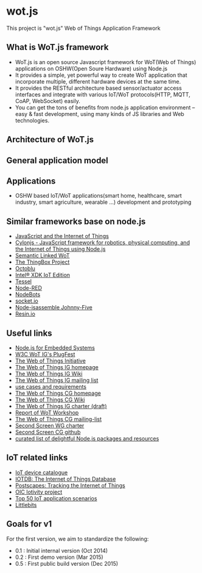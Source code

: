 wot.js
======

This project is "wot.js" Web of Things Application Framework

## What is WoT.js framework

* WoT.js is an open source Javascript framework for WoT(Web of Things) applications on OSHW(Open Soure Hardware) using Node.js
* It provides a simple, yet powerful way to create WoT application that incorporate multiple, different hardware devices at the same time. 
* It provides the RESTful architecture based sensor/actuator access interfaces and integrate with various IoT/WoT protocols(HTTP, MQTT, CoAP, WebSocket) easily. 
* You can get the tons of benefits from node.js application environment – easy & fast  development, using many kinds of JS libraries and Web technologies.  

## Architecture of WoT.js 

## General application model  

## Applications 

* OSHW based IoT/WoT applications(smart home, healthcare, smart industry, smart agriculture, wearable …) development and prototyping

## Similar frameworks base on node.js 
* [JavaScript and the Internet of Things](http://postscapes.com/javascript-and-the-internet-of-things)
* [Cylonjs - JavaScript framework for robotics, physical computing, and the Internet of Things using Node.js](http://cylonjs.com/)
* [Semantic Linked WoT](https://github.com/w3c/web-of-things-framework)
* [The ThingBox Project](http://thethingbox.io/) 
* [Octoblu](http://developer.octoblu.com/) 
* [Intel® XDK IoT Edition ](https://software.intel.com/en-us/node/531745)
* [Tessel](https://tessel.io/) 
* [Node-RED](http://nodered.org/)
* [NodeBots](http://nodebots.io/)
* [socket.io](http://socket.io/) 
* [Node-isassemble Johnny-Five](https://github.com/rwaldron/johnny-five) 
* [Resin.io](https://resin.io/) 

## Useful links
* [Node.js for Embedded Systems](http://embeddednodejs.com/chapters.html)
* [W3C WoT IG's PlugFest](https://github.com/w3c/wot/tree/master/plugfest)
* [The Web of Things Initiative](http://www.w3.org/WoT/)
* [The Web of Things IG homepage](http://www.w3.org/WoT/IG/)
* [The Web of Things IG Wiki](http://www.w3.org/WoT/IG/wiki/Main_Page) 
* [The Web of Things IG mailing list](https://lists.w3.org/Archives/Public/public-wot-ig/)
* [use cases and requirements](http://hollobit.github.io/wot-req/)
* [The Web of Things CG homepage](http://www.w3.org/community/wot/)
* [The Web of Things CG Wiki](http://www.w3.org/community/wot/wiki/Main_Page)
* [The Web of Things IG charter (draft)](http://www.w3.org/2014/09/wot-ig-charter.html)
* [Report of WoT Workshop](http://www.w3.org/2014/02/wot/report.html)
* [The Web of Things CG mailing-list](http://lists.w3.org/Archives/Public/public-web-of-things/)
* [Second Screen WG charter](http://www.w3.org/2014/secondscreen/charter.html) 
* [Second Screen CG github](https://github.com/webscreens/) 
* [curated list of delightful Node.js packages and resources](https://github.com/sindresorhus/awesome-nodejs)

## IoT related links
* [IoT device catalogue](http://iotlist.co/) 
* [IOTDB: The Internet of Things Database](https://iotdb.org/)
* [Postscapes: Tracking the Internet of Things](http://postscapes.com/)
* [OIC Iotivity project](https://www.iotivity.org/) 
* [Top 50 IoT application scenarios](http://www.libelium.com/top_50_iot_sensor_applications_ranking/)
* [Littlebits](http://littlebits.cc/kits/smart-home-kit)

## Goals for v1

For the first version, we aim to standardize the following: 

* 0.1 : Initial internal version (Oct 2014) 
* 0.2 : First demo version (Mar 2015) 
* 0.5 : First public build version (Dec 2015)
